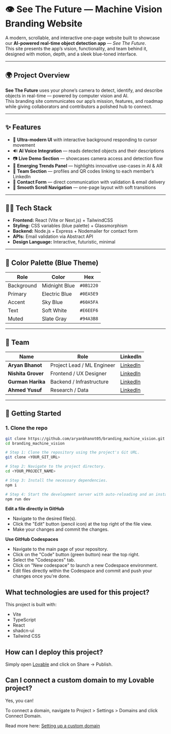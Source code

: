 # 👁️ See The Future — Machine Vision Branding Website

A modern, scrollable, and interactive one-page website built to showcase our **AI-powered real-time object detection app** — *See The Future*.  
This site presents the app’s vision, functionality, and team behind it, designed with motion, depth, and a sleek blue-toned interface.

---

## 🌍 Project Overview

**See The Future** uses your phone’s camera to detect, identify, and describe objects in real-time — powered by computer vision and AI.  
This branding site communicates our app’s mission, features, and roadmap while giving collaborators and contributors a polished hub to connect.

---

## ✨ Features

- 🎨 **Ultra-modern UI** with interactive background responding to cursor movement  
- 🔊 **AI Voice Integration** — reads detected objects and their descriptions  
- 📷 **Live Demo Section** — showcases camera access and detection flow  
- 🧠 **Emerging Trends Panel** — highlights innovative use-cases in AI & AR  
- 👥 **Team Section** — profiles and QR codes linking to each member’s LinkedIn  
- 📩 **Contact Form** — direct communication with validation & email delivery  
- 🧭 **Smooth Scroll Navigation** — one-page layout with soft transitions  

---

## 🧑‍💻 Tech Stack

- **Frontend:** React (Vite or Next.js) + TailwindCSS  
- **Styling:** CSS variables (blue palette) + Glassmorphism  
- **Backend:** Node.js + Express + Nodemailer for contact form  
- **APIs:** Email validation via Abstract API  
- **Design Language:** Interactive, futuristic, minimal  

---

## 🎨 Color Palette (Blue Theme)

| Role | Color | Hex |
|------|--------|-----|
| Background | Midnight Blue | `#0B1220` |
| Primary | Electric Blue | `#0EA5E9` |
| Accent | Sky Blue | `#60A5FA` |
| Text | Soft White | `#E6EEF6` |
| Muted | Slate Gray | `#94A3B8` |

---

## 🧠 Team

| Name | Role | LinkedIn |
|------|------|-----------|
| **Aryan Bhanot** | Project Lead / ML Engineer | [LinkedIn](https://www.linkedin.com/in/aryan-bhanot-609650245/) |
| **Nishita Grover** | Frontend / UX Designer | [LinkedIn](https://www.linkedin.com/in/nishita-grover-1aa651327) |
| **Gurman Harika** | Backend / Infrastructure | [LinkedIn](https://www.linkedin.com/in/gurman-harika-20a903319) |
| **Ahmed Yusuf** | Research / Data | [LinkedIn](https://www.linkedin.com/in/ahmed-yusuf-sait) |

---

## 🚀 Getting Started

### 1. Clone the repo
```sh
git clone https://github.com/aryanbhanot05/branding_machine_vision.git
cd branding_machine_vision

# Step 1: Clone the repository using the project's Git URL.
git clone <YOUR_GIT_URL>

# Step 2: Navigate to the project directory.
cd <YOUR_PROJECT_NAME>

# Step 3: Install the necessary dependencies.
npm i

# Step 4: Start the development server with auto-reloading and an instant preview.
npm run dev
```

**Edit a file directly in GitHub**

- Navigate to the desired file(s).
- Click the "Edit" button (pencil icon) at the top right of the file view.
- Make your changes and commit the changes.

**Use GitHub Codespaces**

- Navigate to the main page of your repository.
- Click on the "Code" button (green button) near the top right.
- Select the "Codespaces" tab.
- Click on "New codespace" to launch a new Codespace environment.
- Edit files directly within the Codespace and commit and push your changes once you're done.

## What technologies are used for this project?

This project is built with:

- Vite
- TypeScript
- React
- shadcn-ui
- Tailwind CSS

## How can I deploy this project?

Simply open [Lovable](https://lovable.dev/projects/2cdc073c-5ea0-4c40-81ca-be1121192dfb) and click on Share -> Publish.

## Can I connect a custom domain to my Lovable project?

Yes, you can!

To connect a domain, navigate to Project > Settings > Domains and click Connect Domain.

Read more here: [Setting up a custom domain](https://docs.lovable.dev/features/custom-domain#custom-domain)
